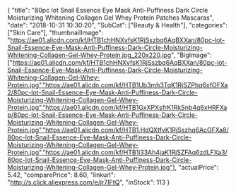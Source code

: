 {
	"title": "80pc lot Snail Essence Eye Mask Anti-Puffiness Dark Circle Moisturizing Whitening Collagen Gel Whey Protein Patches Mascaras",
	"date": "2018-10-31 10:30:20",
	"SubCat": ["Beauty & Health"],
	"categories": ["Skin Care"],
	"thumbnailImage": "https://ae01.alicdn.com/kf/HTB1chHNXvfsK1RjSszbq6AqBXXan/80pc-lot-Snail-Essence-Eye-Mask-Anti-Puffiness-Dark-Circle-Moisturizing-Whitening-Collagen-Gel-Whey-Protein.jpg_220x220.jpg",
	"BigImage": ["https://ae01.alicdn.com/kf/HTB1chHNXvfsK1RjSszbq6AqBXXan/80pc-lot-Snail-Essence-Eye-Mask-Anti-Puffiness-Dark-Circle-Moisturizing-Whitening-Collagen-Gel-Whey-Protein.jpg","https://ae01.alicdn.com/kf/HTB1Ub3mh3TqK1RjSZPhq6xfOFXa2/80pc-lot-Snail-Essence-Eye-Mask-Anti-Puffiness-Dark-Circle-Moisturizing-Whitening-Collagen-Gel-Whey-Protein.jpg","https://ae01.alicdn.com/kf/HTB1GxXPXsfrK1RkSnb4q6xHRFXap/80pc-lot-Snail-Essence-Eye-Mask-Anti-Puffiness-Dark-Circle-Moisturizing-Whitening-Collagen-Gel-Whey-Protein.jpg","https://ae01.alicdn.com/kf/HTB1.HdQXtfvK1RjSszhq6AcGFXa8/80pc-lot-Snail-Essence-Eye-Mask-Anti-Puffiness-Dark-Circle-Moisturizing-Whitening-Collagen-Gel-Whey-Protein.jpg","https://ae01.alicdn.com/kf/HTB1i33Ah4jaK1RjSZFAq6zdLFXa3/80pc-lot-Snail-Essence-Eye-Mask-Anti-Puffiness-Dark-Circle-Moisturizing-Whitening-Collagen-Gel-Whey-Protein.jpg"],
	"actualPrice": 5.42,
	"comparePrice": 8.60,
	"linkurl": "http://s.click.aliexpress.com/e/jr7IFtQ",
	"inStock": 113
}
